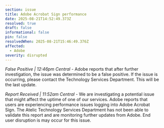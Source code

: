 ```yaml
---
section: issue
title: Adobe Acrobat Sign performance
date: 2025-08-21T14:52:49.373Z
resolved: true
draft: false
informational: false
pin: false
resolvedWhen: 2025-08-21T15:46:49.376Z
affected:
  - Adobe
severity: disrupted
---
```

*False Positive | 12:46pm Central* - Adobe reports that after further investigation, the issue was determined to be a false positive. If the issue is occurring, please contact the Technology Services Department. This will be the last update.

*Report Received | 11:52am Central* - We are investigating a potential issue that might affect the uptime of one of our services. Adobe reports that users are experiencing performance issues logging into Adobe Acrobat Sign. The Atelic Technology Services Department has not been able to validate this report and are monitoring further updates from Adobe. End user disruption is may occur for this issue.